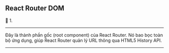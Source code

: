 ## React Router DOM

🧩 1. <BrowserRouter>

---

Đây là thành phần gốc (root component) của React Router.
Nó bao bọc toàn bộ ứng dụng, giúp React Router quản lý URL thông qua HTML5 History API.

---
